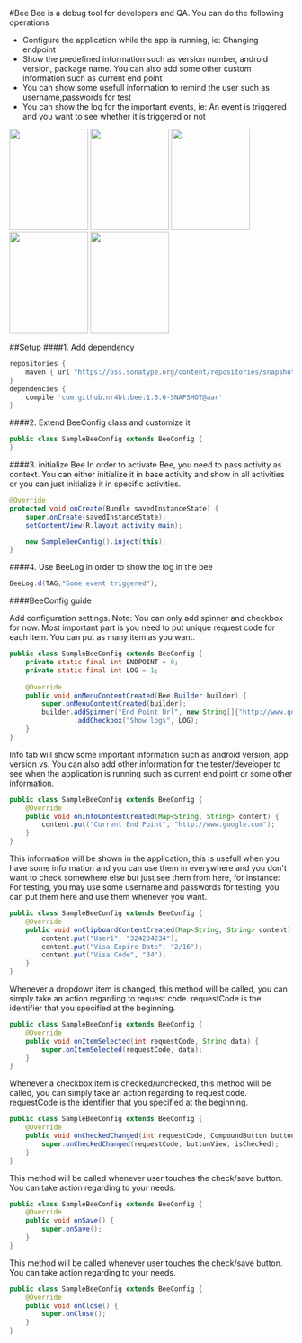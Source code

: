 #Bee
Bee is a debug tool for developers and QA. You can do the following operations 
<ul>
<li>Configure the application while the app is running, ie: Changing endpoint</li>
<li>Show the predefined information such as version number, android version, package name. You can also add some other custom information such as current end point</li>
<li>You can show some usefull information to remind the user such as username,passwords for test</li>
<li>You can show the log for the important events, ie: An event is triggered and you want to see whether it is triggered or not</li>
</ul>

<img src='https://github.com/nr4bt/bee/blob/master/images/bee1.png' width='140' height='180'></img>
<img src='https://github.com/nr4bt/bee/blob/master/images/bee2.png' width='140' height='180'></img>
<img src='https://github.com/nr4bt/bee/blob/master/images/bee3.png' width='140' height='180'></img>
<img src='https://github.com/nr4bt/bee/blob/master/images/bee4.png' width='140' height='180'></img>
<img src='https://github.com/nr4bt/bee/blob/master/images/bee5.png' width='140' height='180'></img>

##Setup
####1. Add dependency

```groovy
repositories {
    maven { url "https://oss.sonatype.org/content/repositories/snapshots/"}
}
dependencies {
    compile 'com.github.nr4bt:bee:1.0.0-SNAPSHOT@aar'
}
```

####2. Extend BeeConfig class and customize it

```java
public class SampleBeeConfig extends BeeConfig {
}
```

####3. initialize Bee
In order to activate Bee, you need to pass activity as context. You can either initialize it in base activity and show in all activities or you can just initialize it in specific activities. 

```java
@Override
protected void onCreate(Bundle savedInstanceState) {
    super.onCreate(savedInstanceState);
    setContentView(R.layout.activity_main);

    new SampleBeeConfig().inject(this);
}
```

####4. Use BeeLog in order to show the log in the bee

```java
BeeLog.d(TAG,"Some event triggered");
```

####BeeConfig guide

Add configuration settings. Note: You can only add spinner and checkbox for now. Most important part is you need to put unique request code for each item. You can put as many item as you want. 

```java
public class SampleBeeConfig extends BeeConfig {
    private static final int ENDPOINT = 0;
    private static final int LOG = 1;
    
    @Override
    public void onMenuContentCreated(Bee.Builder builder) {
        super.onMenuContentCreated(builder);
        builder.addSpinner("End Point Url", new String[]{"http://www.google.com"}, ENDPOINT)
                .addCheckbox("Show logs", LOG);
    }
}
```

Info tab will show some important information such as android version, app version vs. You can also add other information for the tester/developer to see when the application is running such as current end point or some other information.
    
```java
public class SampleBeeConfig extends BeeConfig {
    @Override
    public void onInfoContentCreated(Map<String, String> content) {
        content.put("Current End Point", "http://www.google.com");
    }
}
```

This information will be shown in the application, this is usefull when you have some information and you can use them in everywhere and you don't want to check somewhere else but just see them from here, for instance: For testing, you may use some username and passwords for testing, you can put them here and use them whenever you want.
        
```java
public class SampleBeeConfig extends BeeConfig {
    @Override
    public void onClipboardContentCreated(Map<String, String> content) {
        content.put("User1", "324234234");
        content.put("Visa Expire Date", "2/16");
        content.put("Visa Code", "34");
    }
}
```

Whenever a dropdown item is changed, this method will be called, you can simply take an action regarding to request code. requestCode is the identifier that you specified at the beginning.

```java
public class SampleBeeConfig extends BeeConfig {
    @Override
    public void onItemSelected(int requestCode, String data) {
        super.onItemSelected(requestCode, data);
    }
}
```

Whenever a checkbox item is checked/unchecked, this method will be called, you can simply take an action regarding to request code. requestCode is the identifier that you specified at the beginning.

```java
public class SampleBeeConfig extends BeeConfig {
    @Override
    public void onCheckedChanged(int requestCode, CompoundButton buttonView, boolean isChecked) {
        super.onCheckedChanged(requestCode, buttonView, isChecked);
    }
}
```

This method will be called whenever user touches the check/save button. You can take action regarding to your needs.

```java
public class SampleBeeConfig extends BeeConfig {
    @Override
    public void onSave() {
        super.onSave();
    }
}
```

This method will be called whenever user touches the check/save button. You can take action regarding to your needs.

```java
public class SampleBeeConfig extends BeeConfig {
    @Override
    public void onClose() {
        super.onClose();
    }
}
```
